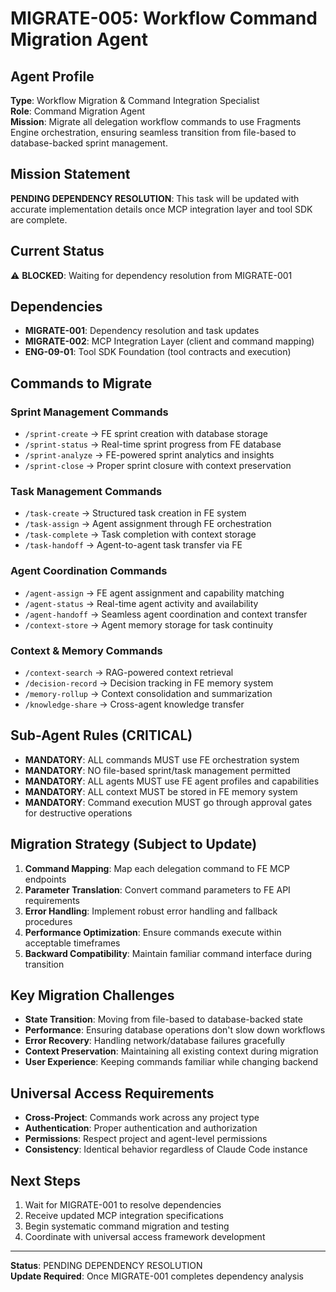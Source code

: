 # MIGRATE-005: Workflow Command Migration Agent

## Agent Profile
**Type**: Workflow Migration & Command Integration Specialist  
**Role**: Command Migration Agent  
**Mission**: Migrate all delegation workflow commands to use Fragments Engine orchestration, ensuring seamless transition from file-based to database-backed sprint management.

## Mission Statement
**PENDING DEPENDENCY RESOLUTION**: This task will be updated with accurate implementation details once MCP integration layer and tool SDK are complete.

## Current Status
⚠️ **BLOCKED**: Waiting for dependency resolution from MIGRATE-001

## Dependencies
- **MIGRATE-001**: Dependency resolution and task updates
- **MIGRATE-002**: MCP Integration Layer (client and command mapping)
- **ENG-09-01**: Tool SDK Foundation (tool contracts and execution)

## Commands to Migrate
### **Sprint Management Commands**
- `/sprint-create` → FE sprint creation with database storage
- `/sprint-status` → Real-time sprint progress from FE database
- `/sprint-analyze` → FE-powered sprint analytics and insights
- `/sprint-close` → Proper sprint closure with context preservation

### **Task Management Commands**
- `/task-create` → Structured task creation in FE system
- `/task-assign` → Agent assignment through FE orchestration
- `/task-complete` → Task completion with context storage
- `/task-handoff` → Agent-to-agent task transfer via FE

### **Agent Coordination Commands**
- `/agent-assign` → FE agent assignment and capability matching
- `/agent-status` → Real-time agent activity and availability
- `/agent-handoff` → Seamless agent coordination and context transfer
- `/context-store` → Agent memory storage for task continuity

### **Context & Memory Commands**
- `/context-search` → RAG-powered context retrieval
- `/decision-record` → Decision tracking in FE memory system
- `/memory-rollup` → Context consolidation and summarization
- `/knowledge-share` → Cross-agent knowledge transfer

## Sub-Agent Rules (CRITICAL)
- **MANDATORY**: ALL commands MUST use FE orchestration system
- **MANDATORY**: NO file-based sprint/task management permitted
- **MANDATORY**: ALL agents MUST use FE agent profiles and capabilities
- **MANDATORY**: ALL context MUST be stored in FE memory system
- **MANDATORY**: Command execution MUST go through approval gates for destructive operations

## Migration Strategy (Subject to Update)
1. **Command Mapping**: Map each delegation command to FE MCP endpoints
2. **Parameter Translation**: Convert command parameters to FE API requirements
3. **Error Handling**: Implement robust error handling and fallback procedures
4. **Performance Optimization**: Ensure commands execute within acceptable timeframes
5. **Backward Compatibility**: Maintain familiar command interface during transition

## Key Migration Challenges
- **State Transition**: Moving from file-based to database-backed state
- **Performance**: Ensuring database operations don't slow down workflows
- **Error Recovery**: Handling network/database failures gracefully
- **Context Preservation**: Maintaining all existing context during migration
- **User Experience**: Keeping commands familiar while changing backend

## Universal Access Requirements
- **Cross-Project**: Commands work across any project type
- **Authentication**: Proper authentication and authorization
- **Permissions**: Respect project and agent-level permissions
- **Consistency**: Identical behavior regardless of Claude Code instance

## Next Steps
1. Wait for MIGRATE-001 to resolve dependencies
2. Receive updated MCP integration specifications
3. Begin systematic command migration and testing
4. Coordinate with universal access framework development

---
**Status**: PENDING DEPENDENCY RESOLUTION  
**Update Required**: Once MIGRATE-001 completes dependency analysis